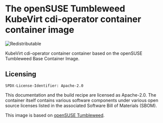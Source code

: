 # The openSUSE Tumbleweed KubeVirt cdi-operator container container image
![Redistributable](https://img.shields.io/badge/Redistributable-Yes-green)

KubeVirt cdi-operator container container based on the openSUSE Tumbleweed Base Container Image.

## Licensing

`SPDX-License-Identifier: Apache-2.0`

This documentation and the build recipe are licensed as Apache-2.0.
The container itself contains various software components under various open source licenses listed in the associated
Software Bill of Materials (SBOM).

This image is based on [openSUSE Tumbleweed](https://get.opensuse.org/tumbleweed/).
